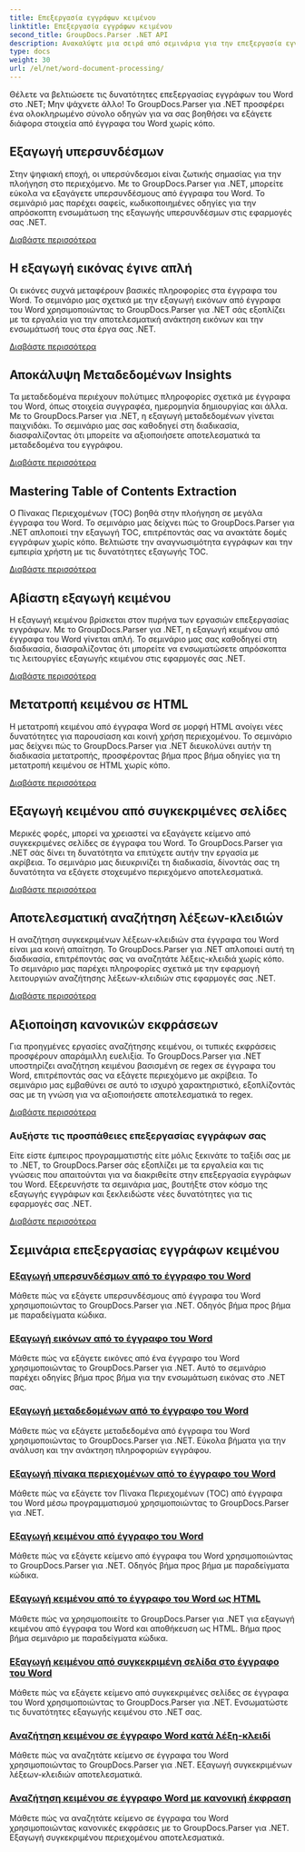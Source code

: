 ```yaml
---
title: Επεξεργασία εγγράφων κειμένου
linktitle: Επεξεργασία εγγράφων κειμένου
second_title: GroupDocs.Parser .NET API
description: Ανακαλύψτε μια σειρά από σεμινάρια για την επεξεργασία εγγράφων του Word χρησιμοποιώντας το GroupDocs.Parser για .NET. Εξαγωγή υπερσυνδέσμων, εικόνων, μεταδεδομένων και πολλά άλλα.
type: docs
weight: 30
url: /el/net/word-document-processing/
---
```

Θέλετε να βελτιώσετε τις δυνατότητες επεξεργασίας εγγράφων του Word στο .NET; Μην ψάχνετε άλλο! Το GroupDocs.Parser για .NET προσφέρει ένα ολοκληρωμένο σύνολο οδηγών για να σας βοηθήσει να εξάγετε διάφορα στοιχεία από έγγραφα του Word χωρίς κόπο.

## Εξαγωγή υπερσυνδέσμων
Στην ψηφιακή εποχή, οι υπερσύνδεσμοι είναι ζωτικής σημασίας για την πλοήγηση στο περιεχόμενο. Με το GroupDocs.Parser για .NET, μπορείτε εύκολα να εξαγάγετε υπερσυνδέσμους από έγγραφα του Word. Το σεμινάριό μας παρέχει σαφείς, κωδικοποιημένες οδηγίες για την απρόσκοπτη ενσωμάτωση της εξαγωγής υπερσυνδέσμων στις εφαρμογές σας .NET.

[Διαβάστε περισσότερα](./extract-hyperlinks-from-word-document/)

## Η εξαγωγή εικόνας έγινε απλή
Οι εικόνες συχνά μεταφέρουν βασικές πληροφορίες στα έγγραφα του Word. Το σεμινάριο μας σχετικά με την εξαγωγή εικόνων από έγγραφα του Word χρησιμοποιώντας το GroupDocs.Parser για .NET σάς εξοπλίζει με τα εργαλεία για την αποτελεσματική ανάκτηση εικόνων και την ενσωμάτωσή τους στα έργα σας .NET.

[Διαβάστε περισσότερα](./extract-images-from-word-document/)

## Αποκάλυψη Μεταδεδομένων Insights
Τα μεταδεδομένα περιέχουν πολύτιμες πληροφορίες σχετικά με έγγραφα του Word, όπως στοιχεία συγγραφέα, ημερομηνία δημιουργίας και άλλα. Με το GroupDocs.Parser για .NET, η εξαγωγή μεταδεδομένων γίνεται παιχνιδάκι. Το σεμινάριο μας σας καθοδηγεί στη διαδικασία, διασφαλίζοντας ότι μπορείτε να αξιοποιήσετε αποτελεσματικά τα μεταδεδομένα του εγγράφου.

[Διαβάστε περισσότερα](./extract-metadata-from-word-document/)

## Mastering Table of Contents Extraction
Ο Πίνακας Περιεχομένων (TOC) βοηθά στην πλοήγηση σε μεγάλα έγγραφα του Word. Το σεμινάριο μας δείχνει πώς το GroupDocs.Parser για .NET απλοποιεί την εξαγωγή TOC, επιτρέποντάς σας να ανακτάτε δομές εγγράφων χωρίς κόπο. Βελτιώστε την αναγνωσιμότητα εγγράφων και την εμπειρία χρήστη με τις δυνατότητες εξαγωγής TOC.

[Διαβάστε περισσότερα](./extract-table-of-contents-from-word-document/)

## Αβίαστη εξαγωγή κειμένου
Η εξαγωγή κειμένου βρίσκεται στον πυρήνα των εργασιών επεξεργασίας εγγράφων. Με το GroupDocs.Parser για .NET, η εξαγωγή κειμένου από έγγραφα του Word γίνεται απλή. Το σεμινάριο μας σας καθοδηγεί στη διαδικασία, διασφαλίζοντας ότι μπορείτε να ενσωματώσετε απρόσκοπτα τις λειτουργίες εξαγωγής κειμένου στις εφαρμογές σας .NET.

[Διαβάστε περισσότερα](./extract-text-from-word-document/)

## Μετατροπή κειμένου σε HTML
Η μετατροπή κειμένου από έγγραφα Word σε μορφή HTML ανοίγει νέες δυνατότητες για παρουσίαση και κοινή χρήση περιεχομένου. Το σεμινάριο μας δείχνει πώς το GroupDocs.Parser για .NET διευκολύνει αυτήν τη διαδικασία μετατροπής, προσφέροντας βήμα προς βήμα οδηγίες για τη μετατροπή κειμένου σε HTML χωρίς κόπο.

[Διαβάστε περισσότερα](./extract-text-from-word-document-as-html/)

## Εξαγωγή κειμένου από συγκεκριμένες σελίδες
Μερικές φορές, μπορεί να χρειαστεί να εξαγάγετε κείμενο από συγκεκριμένες σελίδες σε έγγραφα του Word. Το GroupDocs.Parser για .NET σάς δίνει τη δυνατότητα να επιτύχετε αυτήν την εργασία με ακρίβεια. Το σεμινάριο μας διευκρινίζει τη διαδικασία, δίνοντάς σας τη δυνατότητα να εξάγετε στοχευμένο περιεχόμενο αποτελεσματικά.

[Διαβάστε περισσότερα](./extract-text-from-specific-page-in-word-document/)

## Αποτελεσματική αναζήτηση λέξεων-κλειδιών
Η αναζήτηση συγκεκριμένων λέξεων-κλειδιών στα έγγραφα του Word είναι μια κοινή απαίτηση. Το GroupDocs.Parser για .NET απλοποιεί αυτή τη διαδικασία, επιτρέποντάς σας να αναζητάτε λέξεις-κλειδιά χωρίς κόπο. Το σεμινάριο μας παρέχει πληροφορίες σχετικά με την εφαρμογή λειτουργιών αναζήτησης λέξεων-κλειδιών στις εφαρμογές σας .NET.

[Διαβάστε περισσότερα](./search-text-in-word-document-by-keyword/)

## Αξιοποίηση κανονικών εκφράσεων
Για προηγμένες εργασίες αναζήτησης κειμένου, οι τυπικές εκφράσεις προσφέρουν απαράμιλλη ευελιξία. Το GroupDocs.Parser για .NET υποστηρίζει αναζήτηση κειμένου βασισμένη σε regex σε έγγραφα του Word, επιτρέποντάς σας να εξάγετε περιεχόμενο με ακρίβεια. Το σεμινάριο μας εμβαθύνει σε αυτό το ισχυρό χαρακτηριστικό, εξοπλίζοντάς σας με τη γνώση για να αξιοποιήσετε αποτελεσματικά το regex.

[Διαβάστε περισσότερα](./search-text-in-word-document-by-regular-expression/)

### Αυξήστε τις προσπάθειες επεξεργασίας εγγράφων σας

Είτε είστε έμπειρος προγραμματιστής είτε μόλις ξεκινάτε το ταξίδι σας με το .NET, το GroupDocs.Parser σάς εξοπλίζει με τα εργαλεία και τις γνώσεις που απαιτούνται για να διακριθείτε στην επεξεργασία εγγράφων του Word. Εξερευνήστε τα σεμινάρια μας, βουτήξτε στον κόσμο της εξαγωγής εγγράφων και ξεκλειδώστε νέες δυνατότητες για τις εφαρμογές σας .NET.

[Διαβάστε περισσότερα](./extract-hyperlinks-from-word-document/)

## Σεμινάρια επεξεργασίας εγγράφων κειμένου
### [Εξαγωγή υπερσυνδέσμων από το έγγραφο του Word](./extract-hyperlinks-from-word-document/)
Μάθετε πώς να εξάγετε υπερσυνδέσμους από έγγραφα του Word χρησιμοποιώντας το GroupDocs.Parser για .NET. Οδηγός βήμα προς βήμα με παραδείγματα κώδικα.
### [Εξαγωγή εικόνων από το έγγραφο του Word](./extract-images-from-word-document/)
Μάθετε πώς να εξάγετε εικόνες από ένα έγγραφο του Word χρησιμοποιώντας το GroupDocs.Parser για .NET. Αυτό το σεμινάριο παρέχει οδηγίες βήμα προς βήμα για την ενσωμάτωση εικόνας στο .NET σας.
### [Εξαγωγή μεταδεδομένων από το έγγραφο του Word](./extract-metadata-from-word-document/)
Μάθετε πώς να εξάγετε μεταδεδομένα από έγγραφα του Word χρησιμοποιώντας το GroupDocs.Parser για .NET. Εύκολα βήματα για την ανάλυση και την ανάκτηση πληροφοριών εγγράφου.
### [Εξαγωγή πίνακα περιεχομένων από το έγγραφο του Word](./extract-table-of-contents-from-word-document/)
Μάθετε πώς να εξάγετε τον Πίνακα Περιεχομένων (TOC) από έγγραφα του Word μέσω προγραμματισμού χρησιμοποιώντας το GroupDocs.Parser για .NET.
### [Εξαγωγή κειμένου από έγγραφο του Word](./extract-text-from-word-document/)
Μάθετε πώς να εξάγετε κείμενο από έγγραφα του Word χρησιμοποιώντας το GroupDocs.Parser για .NET. Οδηγός βήμα προς βήμα με παραδείγματα κώδικα.
### [Εξαγωγή κειμένου από το έγγραφο του Word ως HTML](./extract-text-from-word-document-as-html/)
Μάθετε πώς να χρησιμοποιείτε το GroupDocs.Parser για .NET για εξαγωγή κειμένου από έγγραφα του Word και αποθήκευση ως HTML. Βήμα προς βήμα σεμινάριο με παραδείγματα κώδικα.
### [Εξαγωγή κειμένου από συγκεκριμένη σελίδα στο έγγραφο του Word](./extract-text-from-specific-page-in-word-document/)
Μάθετε πώς να εξάγετε κείμενο από συγκεκριμένες σελίδες σε έγγραφα του Word χρησιμοποιώντας το GroupDocs.Parser για .NET. Ενσωματώστε τις δυνατότητες εξαγωγής κειμένου στο .NET σας.
### [Αναζήτηση κειμένου σε έγγραφο Word κατά λέξη-κλειδί](./search-text-in-word-document-by-keyword/)
Μάθετε πώς να αναζητάτε κείμενο σε έγγραφα του Word χρησιμοποιώντας το GroupDocs.Parser για .NET. Εξαγωγή συγκεκριμένων λέξεων-κλειδιών αποτελεσματικά.
### [Αναζήτηση κειμένου σε έγγραφο Word με κανονική έκφραση](./search-text-in-word-document-by-regular-expression/)
Μάθετε πώς να αναζητάτε κείμενο σε έγγραφα του Word χρησιμοποιώντας κανονικές εκφράσεις με το GroupDocs.Parser για .NET. Εξαγωγή συγκεκριμένου περιεχομένου αποτελεσματικά.